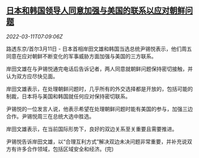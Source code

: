 <!--1646983863000-->
[日本和韩国领导人同意加强与美国的联系以应对朝鲜问题](https://cn.reuters.com/article/japan-south-korea-conversation-0311-fri-idCNKCS2L80KD)
------

<div><i>2022-03-11T07:09:06Z</i></div><p>路透东京/首尔3月11日 - 日本首相岸田文雄和韩国当选总统尹锡悦表示，他们周五同意在应对朝鲜不断变化的军事威胁方面加强与美国的三方联系。</p><p>岸田文雄在与尹锡悦通完电话后告诉记者，两人同意就朝鲜问题保持密切接触，并认为双方应尽快见面。</p><p>岸田文雄表示，在处理朝鲜问题时，几乎所有的外交选择都是开放的，包括可能的制裁，日本将与美国和韩国就任何应对保持密切联系。</p><p>尹锡悦的一位发言人说，他表示希望在处理朝鲜问题时能有美国的参与，加强三边合作。尹锡悦周三在总统大选中胜选。</p><p>岸田文雄表示，在当前国际形势下，良好的双边关系至关重要且需要推进。</p><p>尹锡悦告诉岸田文雄，以“合理互利方式”解决双边未决问题非常重要，并补充说双方有许多合作领域，包括区域安全和经济。(完)</p>
